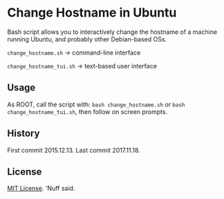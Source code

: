 # Change Hostname in Ubuntu 

Bash script allows you to interactively change the hostname of a machine running Ubuntu,
and probably other Debian-based OSs. 

`change_hostname.sh` &rarr; command-line interface

`change_hostname_tui.sh` &rarr; text-based user interface

## Usage 

As ROOT, call the script with: `bash change_hostname.sh` or `bash change_hostname_tui.sh`, then follow on screen prompts. 

## History 

First commit 2015.12.13. 
Last commit 2017.11.18.  

## License 

[MIT License](https://opensource.org/licenses/MIT). 'Nuff said. 
